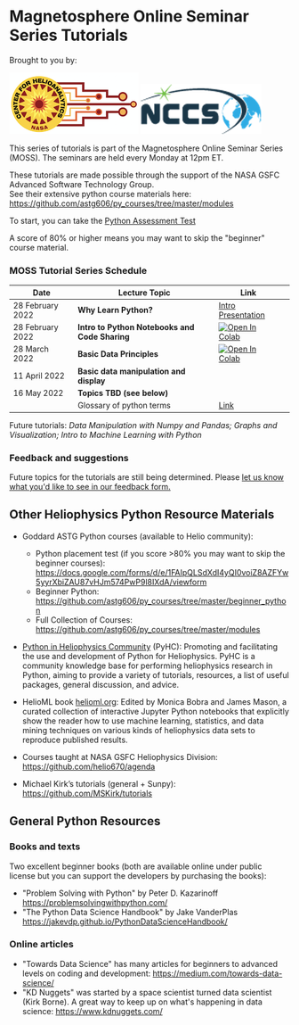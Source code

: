 #  Magnetosphere Online Seminar Series Tutorials

Brought to you by: 

 ![CfHA](images/cfha_logo.png)  ![NCCS](images/nccs_logo.png) 

This series of tutorials is part of the Magnetosphere Online Seminar Series (MOSS). The seminars are held every Monday at 12pm ET.  

These tutorials are made possible through the support of the NASA GSFC Advanced Software Technology Group.  
See their extensive python course materials here:    https://github.com/astg606/py_courses/tree/master/modules

To start, you can take the <a href="https://forms.gle/PTV6xFCA21NYkqfp9">Python Assessment Test</a>

A score of 80% or higher means you may want to skip the "beginner" course material.


### MOSS Tutorial Series Schedule


| Date | Lecture Topic | Link |  |
|------|---------------|------------------|----------|
| 28 February 2022 | **Why Learn Python?** | [Intro Presentation](https://colab.research.google.com/drive/1ZRyBFO_gsAJGrlPdOFUxUi7pA7a19IpE?usp=sharinghttps://colab.research.google.com/drive/1ZRyBFO_gsAJGrlPdOFUxUi7pA7a19IpE?usp=sharing) |  |
| 28 February 2022 | **Intro to Python Notebooks and Code Sharing**  | [![Open In Colab](https://colab.research.google.com/assets/colab-badge.svg)](https://colab.research.google.com/drive/1u7zlCr-mAYtkZbnFBMWySOTNevE71iK9) |  |
| 28 March 2022 | **Basic Data Principles**  | [![Open In Colab](https://colab.research.google.com/assets/colab-badge.svg)](https://colab.research.google.com/drive/1VYR_trQY5HKcLHbwV06t31V7HwebLuCM) |  |
| 11 April 2022 | **Basic data manipulation and display**  |  |  |
| 16 May 2022 | **Topics TBD (see below)**  |  |  |
| | Glossary of python terms | [Link](https://github.com/HelioAnalytics/MOSS_python/blob/master/Course%20Materials/MOSS_Python_glossary.ipynb)||

Future tutorials:  *Data Manipulation with Numpy and Pandas;  Graphs and Visualization; Intro to Machine Learning with Python*


### Feedback and suggestions

Future topics for the tutorials are still being determined.  Please [let us know what you'd like to see in our feedback form.](https://forms.gle/2ehrmZsmuw9fvoYp8)

## Other Heliophysics Python Resource Materials

- Goddard ASTG Python courses (available to Helio community):  
    - Python placement test (if you score >80% you may want to skip the beginner courses):  https://docs.google.com/forms/d/e/1FAIpQLSdXdI4yQI0voiZ8AZFYw5yyrXbiZAU87vHJm574PwP9l8IXdA/viewform
    - Beginner Python: https://github.com/astg606/py_courses/tree/master/beginner_python
    - Full Collection of Courses: https://github.com/astg606/py_courses/tree/master/modules

- [Python in Heliophysics Community](https://heliopython.org) (PyHC):  Promoting and facilitating the use and development of Python for Heliophysics.
PyHC is a community knowledge base for performing heliophysics research in Python, aiming to provide a variety of tutorials, resources, 
a list of useful packages, general discussion, and advice.

- HelioML book [helioml.org](https://helioml.org):  Edited by Monica Bobra and James Mason, a curated collection of interactive Jupyter Python notebooks 
that explicitly show the reader how to use machine learning, statistics, and data mining techniques on various kinds of 
heliophysics data sets to reproduce published results.

- Courses taught at NASA GSFC Heliophysics Division:  https://github.com/helio670/agenda

- Michael Kirk’s tutorials (general + Sunpy): https://github.com/MSKirk/tutorials



## General Python Resources

### Books and texts 
Two excellent beginner books (both are available online under public license but you can support the developers by purchasing the books): 
- "Problem Solving with Python" by Peter D. Kazarinoff https://problemsolvingwithpython.com/
- "The Python Data Science Handbook" by Jake VanderPlas https://jakevdp.github.io/PythonDataScienceHandbook/ 

### Online articles 
- "Towards Data Science" has many articles for beginners to advanced levels on coding and development:  https://medium.com/towards-data-science/
- "KD Nuggets" was started by a space scientist turned data scientist (Kirk Borne). A great way to keep up on what's happening in data science:  https://www.kdnuggets.com/ 

